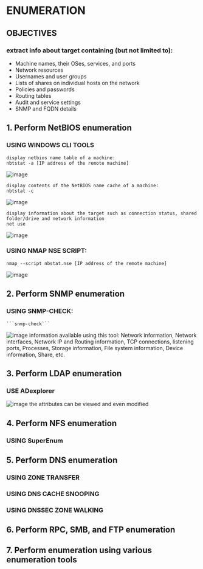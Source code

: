 # ENUMERATION
## OBJECTIVES
### extract info about target containing (but not limited to): 
* Machine names, their OSes, services, and ports
* Network resources
* Usernames and user groups
* Lists of shares on individual hosts on the network
* Policies and passwords
* Routing tables
* Audit and service settings
* SNMP and FQDN details

## 1. Perform NetBIOS enumeration
### USING WINDOWS CLI TOOLS
    display netbios name table of a machine:
    nbtstat -a [IP address of the remote machine]
![image](https://user-images.githubusercontent.com/56624593/148431279-438eaac5-62ab-4923-b32f-f0e326002d75.png)

    display contents of the NetBIOS name cache of a machine:
    nbtstat -c
![image](https://user-images.githubusercontent.com/56624593/148431514-030b9604-6ee8-42b8-9468-a211b53ba28e.png)

    display information about the target such as connection status, shared folder/drive and network information
    net use
![image](https://user-images.githubusercontent.com/56624593/148431664-81a80dfc-d8b8-4497-891b-2def93c9dda1.png)

### USING NMAP NSE SCRIPT:
    nmap --script nbstat.nse [IP address of the remote machine]
![image](https://user-images.githubusercontent.com/56624593/148432346-c70acc52-08e6-4ba2-8ca3-dc42eeaf0187.png)
    
## 2. Perform SNMP enumeration
### USING SNMP-CHECK:
    ```snmp-check```
![image](https://user-images.githubusercontent.com/56624593/148436256-27dffcc6-0daa-458d-89b2-7dc92cd531be.png)
    information available using this tool:
     Network information, Network interfaces, Network IP and Routing information, TCP connections, listening ports, Processes, Storage information, File system information, 
     Device information, Share, etc.
## 3. Perform LDAP enumeration
### USE ADexplorer
![image](https://user-images.githubusercontent.com/56624593/148437662-7d92ce7b-afc1-4ef2-9754-d5a86875a2fd.png)
the attributes can be viewed and even modified
## 4. Perform NFS enumeration
### USING SuperEnum
## 5. Perform DNS enumeration
### USING ZONE TRANSFER

### USING DNS CACHE SNOOPING

### USING DNSSEC ZONE WALKING
## 6. Perform RPC, SMB, and FTP enumeration

## 7. Perform enumeration using various enumeration tools
